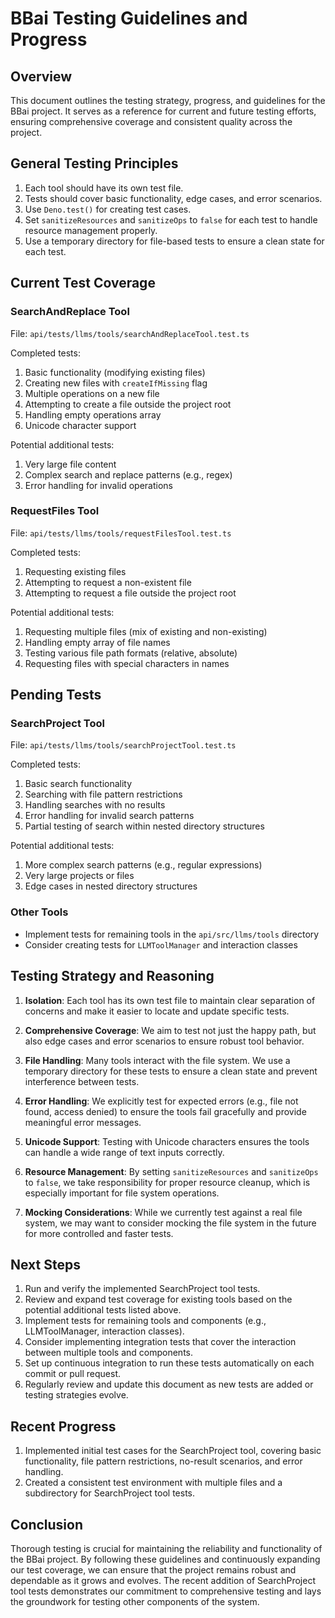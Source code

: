 # BBai Testing Guidelines and Progress

## Overview
This document outlines the testing strategy, progress, and guidelines for the BBai project. It serves as a reference for current and future testing efforts, ensuring comprehensive coverage and consistent quality across the project.

## General Testing Principles
1. Each tool should have its own test file.
2. Tests should cover basic functionality, edge cases, and error scenarios.
3. Use `Deno.test()` for creating test cases.
4. Set `sanitizeResources` and `sanitizeOps` to `false` for each test to handle resource management properly.
5. Use a temporary directory for file-based tests to ensure a clean state for each test.

## Current Test Coverage

### SearchAndReplace Tool
File: `api/tests/llms/tools/searchAndReplaceTool.test.ts`

Completed tests:
1. Basic functionality (modifying existing files)
2. Creating new files with `createIfMissing` flag
3. Multiple operations on a new file
4. Attempting to create a file outside the project root
5. Handling empty operations array
6. Unicode character support

Potential additional tests:
1. Very large file content
2. Complex search and replace patterns (e.g., regex)
3. Error handling for invalid operations

### RequestFiles Tool
File: `api/tests/llms/tools/requestFilesTool.test.ts`

Completed tests:
1. Requesting existing files
2. Attempting to request a non-existent file
3. Attempting to request a file outside the project root

Potential additional tests:
1. Requesting multiple files (mix of existing and non-existing)
2. Handling empty array of file names
3. Testing various file path formats (relative, absolute)
4. Requesting files with special characters in names

## Pending Tests

### SearchProject Tool
File: `api/tests/llms/tools/searchProjectTool.test.ts`

Completed tests:
1. Basic search functionality
2. Searching with file pattern restrictions
3. Handling searches with no results
4. Error handling for invalid search patterns
5. Partial testing of search within nested directory structures

Potential additional tests:
1. More complex search patterns (e.g., regular expressions)
2. Very large projects or files
3. Edge cases in nested directory structures

### Other Tools
- Implement tests for remaining tools in the `api/src/llms/tools` directory
- Consider creating tests for `LLMToolManager` and interaction classes

## Testing Strategy and Reasoning

1. **Isolation**: Each tool has its own test file to maintain clear separation of concerns and make it easier to locate and update specific tests.

2. **Comprehensive Coverage**: We aim to test not just the happy path, but also edge cases and error scenarios to ensure robust tool behavior.

3. **File Handling**: Many tools interact with the file system. We use a temporary directory for these tests to ensure a clean state and prevent interference between tests.

4. **Error Handling**: We explicitly test for expected errors (e.g., file not found, access denied) to ensure the tools fail gracefully and provide meaningful error messages.

5. **Unicode Support**: Testing with Unicode characters ensures the tools can handle a wide range of text inputs correctly.

6. **Resource Management**: By setting `sanitizeResources` and `sanitizeOps` to `false`, we take responsibility for proper resource cleanup, which is especially important for file system operations.

7. **Mocking Considerations**: While we currently test against a real file system, we may want to consider mocking the file system in the future for more controlled and faster tests.

## Next Steps

1. Run and verify the implemented SearchProject tool tests.
2. Review and expand test coverage for existing tools based on the potential additional tests listed above.
3. Implement tests for remaining tools and components (e.g., LLMToolManager, interaction classes).
4. Consider implementing integration tests that cover the interaction between multiple tools and components.
5. Set up continuous integration to run these tests automatically on each commit or pull request.
6. Regularly review and update this document as new tests are added or testing strategies evolve.

## Recent Progress

1. Implemented initial test cases for the SearchProject tool, covering basic functionality, file pattern restrictions, no-result scenarios, and error handling.
2. Created a consistent test environment with multiple files and a subdirectory for SearchProject tool tests.

## Conclusion
Thorough testing is crucial for maintaining the reliability and functionality of the BBai project. By following these guidelines and continuously expanding our test coverage, we can ensure that the project remains robust and dependable as it grows and evolves. The recent addition of SearchProject tool tests demonstrates our commitment to comprehensive testing and lays the groundwork for testing other components of the system.
